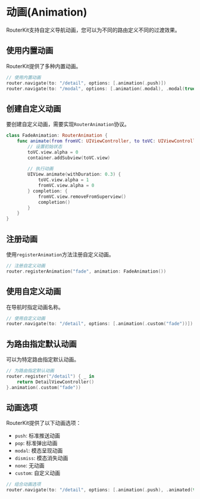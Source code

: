 # 动画(Animation)

RouterKit支持自定义导航动画，您可以为不同的路由定义不同的过渡效果。

## 使用内置动画

RouterKit提供了多种内置动画。

```swift
// 使用内置动画
router.navigate(to: "/detail", options: [.animation(.push)])
router.navigate(to: "/modal", options: [.animation(.modal), .modal(true)])
```

## 创建自定义动画

要创建自定义动画，需要实现`RouterAnimation`协议。

```swift
class FadeAnimation: RouterAnimation {
    func animate(from fromVC: UIViewController, to toVC: UIViewController, container: UIView, completion: @escaping () -> Void) {
        // 设置初始状态
        toVC.view.alpha = 0
        container.addSubview(toVC.view)
        
        // 执行动画
        UIView.animate(withDuration: 0.3) {
            toVC.view.alpha = 1
            fromVC.view.alpha = 0
        } completion: {
            fromVC.view.removeFromSuperview()
            completion()
        }
    }
}
```

## 注册动画

使用`registerAnimation`方法注册自定义动画。

```swift
// 注册自定义动画
router.registerAnimation("fade", animation: FadeAnimation())
```

## 使用自定义动画

在导航时指定动画名称。

```swift
// 使用自定义动画
router.navigate(to: "/detail", options: [.animation(.custom("fade"))])
```

## 为路由指定默认动画

可以为特定路由指定默认动画。

```swift
// 为路由指定默认动画
router.register("/detail") { _ in
    return DetailViewController()
}.animation(.custom("fade"))
```

## 动画选项

RouterKit提供了以下动画选项：

- `push`: 标准推送动画
- `pop`: 标准弹出动画
- `modal`: 模态呈现动画
- `dismiss`: 模态消失动画
- `none`: 无动画
- `custom`: 自定义动画

```swift
// 组合动画选项
router.navigate(to: "/detail", options: [.animation(.push), .animated(true)])
```